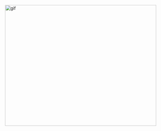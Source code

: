 <img src="https://media.giphy.com/media/KP1pc0CXwfMiY/giphy.gif" alt="gif" width="500" height="400">

